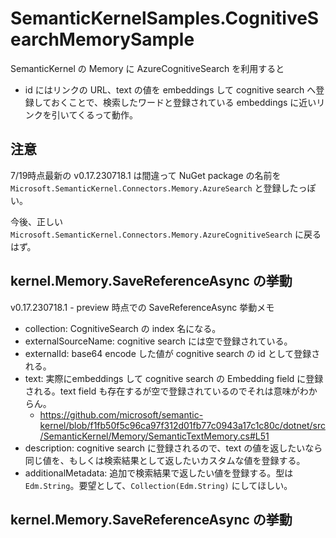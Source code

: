 ﻿# SemanticKernelSamples.CognitiveSearchMemorySample

SemanticKernel の Memory に AzureCognitiveSearch を利用すると

- id にはリンクの URL、text の値を embeddings して cognitive search へ登録しておくことで、検索したワードと登録されている embeddings に近いリンクを引いてくるって動作。

## 注意

7/19時点最新の v0.17.230718.1 は間違って NuGet package の名前を `Microsoft.SemanticKernel.Connectors.Memory.AzureSearch` と登録したっぽい。

今後、正しい `Microsoft.SemanticKernel.Connectors.Memory.AzureCognitiveSearch` に戻るはず。


## kernel.Memory.SaveReferenceAsync の挙動

v0.17.230718.1 - preview 時点での SaveReferenceAsync 挙動メモ

- collection: CognitiveSearch の index 名になる。
- externalSourceName: cognitive search には空で登録されている。
- externalId: base64 encode した値が cognitive search の id として登録される。
- text: 実際にembeddings して cognitive search の Embedding field に登録される。text field も存在するが空で登録されているのでそれは意味がわからん。
  - https://github.com/microsoft/semantic-kernel/blob/f1fb50f5c96ca97f312d01fb77c0943a17c1c80c/dotnet/src/SemanticKernel/Memory/SemanticTextMemory.cs#L51
- description: cognitive search に登録されるので、text の値を返したいなら同じ値を、もしくは検索結果として返したいカスタムな値を登録する。
- additionalMetadata: 追加で検索結果で返したい値を登録する。型は `Edm.String`。要望として、`Collection(Edm.String)` にしてほしい。

## kernel.Memory.SaveReferenceAsync の挙動